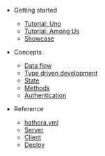 - Getting started

  - [Tutorial: Uno](tutorial_uno.md)
  - [Tutorial: Among Us](tutorial_among_us.md)
  - [Showcase](showcase.md)

- Concepts

  - [Data flow](data-flow.md)
  - [Type driven development](type-driven-development.md)
  - [State](state.md)
  - [Methods](methods.md)
  - [Authentication](auth.md)

- Reference

  - [hathora.yml](hathora-yml.md)
  - [Server](server.md)
  - [Client](client.md)
  - [Deploy](deploy.md)
